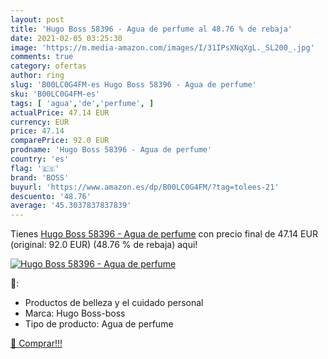 ```yaml
---
layout: post
title: 'Hugo Boss 58396 - Agua de perfume al 48.76 % de rebaja'
date: 2021-02-05 03:25:30
image: 'https://m.media-amazon.com/images/I/31IPsXNqXgL._SL200_.jpg'
comments: true
category: ofertas
author: ring
slug: 'B00LC0G4FM-es Hugo Boss 58396 - Agua de perfume'
sku: 'B00LC0G4FM-es'
tags: [ 'agua','de','perfume', ]
actualPrice: 47.14 EUR
currency: EUR
price: 47.14
comparePrice: 92.0 EUR
prodname: 'Hugo Boss 58396 - Agua de perfume'
country: 'es'
flag: '🇪🇸'
brand: 'BOSS'
buyurl: 'https://www.amazon.es/dp/B00LC0G4FM/?tag=tolees-21'
descuento: '48.76'
average: '45.3037837837839'
---
```


Tienes [Hugo Boss 58396 - Agua de perfume](https://www.amazon.es/dp/B00LC0G4FM/?tag=tolees-21) con precio final de  47.14 EUR (original: 92.0 EUR) (48.76 %  de rebaja) aqui!

[![Hugo Boss 58396 - Agua de perfume](https://m.media-amazon.com/images/I/31IPsXNqXgL._SL200_.jpg)](https://www.amazon.es/dp/B00LC0G4FM/?tag=tolees-21)

🔎:

- Productos de belleza y el cuidado personal
- Marca: Hugo Boss-boss
- Tipo de producto: Agua de perfume

[🛒 Comprar!!!](https://www.amazon.es/dp/B00LC0G4FM/?tag=tolees-21)
